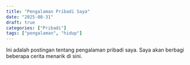 ```yaml
---
title: "Pengalaman Pribadi Saya"
date: "2025-08-31"
draft: true
categories: ["Pribadi"]
tags: ["pengalaman", "hidup"]
---
```


Ini adalah postingan tentang pengalaman pribadi saya. Saya akan berbagi beberapa cerita menarik di sini.